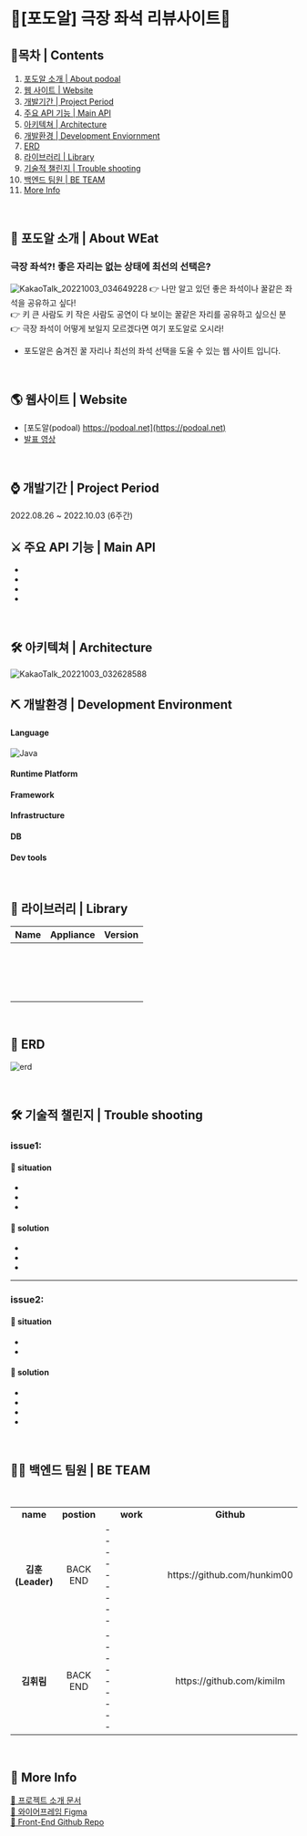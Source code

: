# 🍇[포도알] 극장 좌석 리뷰사이트🍇
## 🔭목차 | Contents
1. [포도알 소개 | About podoal](#-포도알-소개--about-)
2. [웹 사이트 | Website](#-웹사이트--website)
3. [개발기간 | Project Period](#-개발기간--project-period)
4. [주요 API 기능 | Main API](#-주요-api-기능--main-api)
5. [아키텍쳐 | Architecture](#-아키텍쳐--architecture)
6. [개발환경 | Development Enviornment](#-개발환경--development-environment)
7. [ERD](#-erd)
8. [라이브러리 | Library](#-라이브러리--library)
9. [기술적 챌린지 | Trouble shooting](#-기술적-챌린지--trouble-shooting)
10. [백엔드 팀원 | BE TEAM](#-백엔드-팀원--be-team)
11. [More Info](#-more-info)
<br>

## 🎉 포도알 소개 | About WEat


### 극장 좌석?! 좋은 자리는 없는 상태에 최선의 선택은?
![KakaoTalk_20221003_034649228](https://user-images.githubusercontent.com/109055420/193470896-90e12165-8d97-4437-becd-624c4b39415a.png)
👉 나만 알고 있던 좋은 좌석이나 꿀같은 좌석을 공유하고 싶다! </br>
👉 키 큰 사람도 키 작은 사람도 공연이 다 보이는 꿀같은 자리를 공유하고 싶으신 분 </br>
👉 극장 좌석이 어떻게 보일지 모르겠다면 여기 포도알로 오시라! </br>

- 포도알은 숨겨진 꿀 자리나 최선의 좌석 선택을 도울 수 있는 웹 사이트 입니다.

<br>

## 🌎 웹사이트 | Website
- [포도알(podoal) https://podoal.net](https://podoal.net)
- [발표 영상]()

<br>

## ⌚ 개발기간 | Project Period
2022.08.26 ~ 2022.10.03 (6주간)

## ⚔ 주요 API 기능 | Main API 
- 
- 
- 
- 




<br>

## 🛠 아키텍쳐 | Architecture
![KakaoTalk_20221003_032628588](https://cdn.discordapp.com/attachments/457223932244656128/1026435122318290994/Architecture.png)


## ⛏ 개발환경 | Development Environment

#### Language
![Java](https://img.shields.io/badge/-JAVA11-%23323330.svg?style=for-the-badge&logo=java&logoColor=%23F7DF1E)
#### Runtime Platform

#### Framework

#### Infrastructure

#### DB

#### Dev tools


<br>



## 🎨 라이브러리 | Library

| Name                | Appliance               | Version  |
| :-----------------: | :---------------------: | :------: |
|                     |	                        ||
|                     |	                        ||
|                     |                         ||
|                     |                         ||
|                     |                         ||
|                     |                         ||
|                     |                         ||
|                     |                         ||
|                     |                         ||
|                     |                         ||
|                     |                         ||
|                     |                         ||
|                     |                         ||
|                     |                         ||
|                     |                         ||
|                     |                         ||
|                     |                         ||

<br>

## 🔑 ERD 

![erd]()


<br>


## 🛠 기술적 챌린지 | Trouble shooting

### issue1: 

#### 🙁 situation
- 
- 
- 

#### 🚥 solution 
- 
- 
- 

---

### issue2: 
#### 🙁 situation
- 
- 

#### 🚥 solution 
- 
- 
- 
- 

<br>

## 🤸🏻‍ 백엔드 팀원 | BE TEAM

<br/>
<table>
   <tr>
    <td align="center" width="10%"><b>name</b></td>
    <td align="center"width="10%"><b>postion</b></td>
    <td align="center"width= "50%"><b>work</b></td>
    <td align="center"width="30%"><b>Github</b></td>
  </tr>
  <tr>
    <td align="center"><b>김훈 (Leader)</b></a></td>
    <td align="center">BACK END</td>
    <td align="left"> 
    - <br>
    - <br>
    - <br> 
    - <br> 
    - <br> 
    - <br> 
    - <br> 
    - <br> 
    - </td>
    <td align="center">https://github.com/hunkim00</td>

  </tr>
    <tr>
    <td align="center"><b>김휘림</b></a></td>
    <td align="center">BACK END</td>
    <td align="left">
    - <br> 
    - <br> 
    - <br> 
    - <br> 
    - <br> 
    - <br> 
    - <br>
    - <br>
    - </td>
   <td align="center">https://github.com/kimilm</td>
  </tr>
</table>
<br/>

## 🍕 More Info 
[🌿 프로젝트 소개 문서](https://pretty-flax-a1b.notion.site/8bd5aafa2e47404394cd20151ab84387)  
[💾 와이어프레임 Figma](https://www.figma.com/file/Bi9oTzMJujvlwXs2VHMAHd/PODO-ALL?node-id=870%3A1022)  
[🔐 Front-End Github Repo](https://github.com/hh99-8-13w-8A-final-2/PODO-R-FE) 
